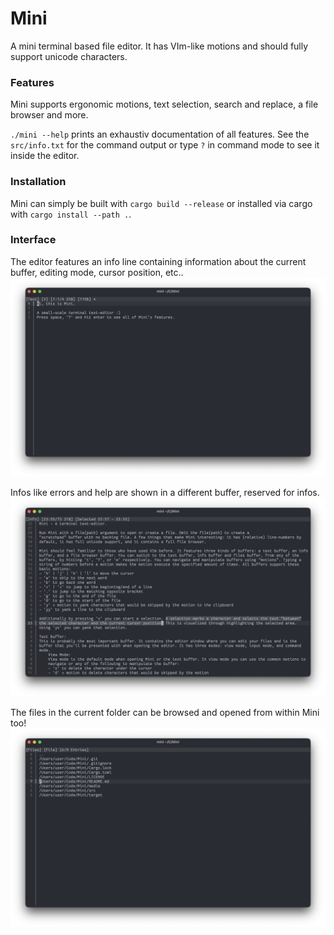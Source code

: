 # Mini

A mini terminal based file editor. It has VIm-like motions and should fully support unicode characters.

### Features
Mini supports ergonomic motions, text selection, search and replace, a file browser and more.

`./mini --help` prints an exhaustiv documentation of all features. See the `src/info.txt` for the command output or type `?` in command mode to see it inside the editor.

### Installation
Mini can simply be built with `cargo build --release` or installed via cargo with `cargo install --path .`.

### Interface
The editor features an info line containing information about the current buffer, editing mode, cursor position, etc..
![Screenshot in editor](https://github.com/ComicalCache/Mini/blob/main/media/editor.png?raw=true)

Infos like errors and help are shown in a different buffer, reserved for infos.
![Screenshot of the help message](https://github.com/ComicalCache/Mini/blob/main/media/info.png?raw=true)

The files in the current folder can be browsed and opened from within Mini too!
![Screenshot of the file browser](https://github.com/ComicalCache/Mini/blob/main/media/files.png?raw=true)
